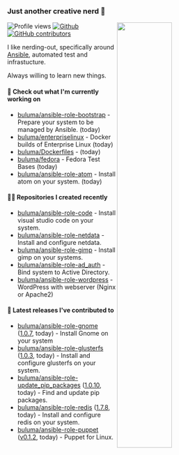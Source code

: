 ### Just another creative nerd 👋


![Profile views](https://gpvc.arturio.dev/buluma) <a href="https://gitstats.me/buluma">
  <img align="right" src="https://github-readme-stats.vercel.app/api?username=buluma&theme=gotham&show_icons=true" width="50%"/>
</a>
[![Github](https://img.shields.io/badge/-buluma-black?style=flat&labelColor=black&logo=github&logoColor=white&include_all_commits=true&count_private=true)](https://gitstats.me/buluma)
[![GitHub contributors](https://img.shields.io/github/contributors/buluma/badges.svg)](https://GitHub.com/buluma/badges/graphs/contributors/)

I like nerding-out, specifically around [Ansible](https://github.com/ansible/ansible), automated test and infrastucture.

Always willing to learn new things.

#### 👷 Check out what I'm currently working on

- [buluma/ansible-role-bootstrap](https://github.com/buluma/ansible-role-bootstrap) - Prepare your system to be managed by Ansible. (today)
- [buluma/enterpriselinux](https://github.com/buluma/enterpriselinux) - Docker builds of Enterprise Linux (today)
- [buluma/Dockerfiles](https://github.com/buluma/Dockerfiles) -  (today)
- [buluma/fedora](https://github.com/buluma/fedora) - Fedora Test Bases (today)
- [buluma/ansible-role-atom](https://github.com/buluma/ansible-role-atom) - Install atom on your system. (today)

#### 👨‍💻 Repositories I created recently

- [buluma/ansible-role-code](https://github.com/buluma/ansible-role-code) - Install visual studio code on your system.
- [buluma/ansible-role-netdata](https://github.com/buluma/ansible-role-netdata) - Install and configure netdata.
- [buluma/ansible-role-gimp](https://github.com/buluma/ansible-role-gimp) - Install gimp on your systems.
- [buluma/ansible-role-ad_auth](https://github.com/buluma/ansible-role-ad_auth) - Bind system to Active Directory.
- [buluma/ansible-role-wordpress](https://github.com/buluma/ansible-role-wordpress) - WordPress with webserver (Nginx or Apache2)

#### 🚀 Latest releases I've contributed to

- [buluma/ansible-role-gnome](https://github.com/buluma/ansible-role-gnome) ([1.0.7](https://github.com/buluma/ansible-role-gnome/releases/tag/1.0.7), today) - Install Gnome on your system
- [buluma/ansible-role-glusterfs](https://github.com/buluma/ansible-role-glusterfs) ([1.0.3](https://github.com/buluma/ansible-role-glusterfs/releases/tag/1.0.3), today) - Install and configure glusterfs on your system.
- [buluma/ansible-role-update_pip_packages](https://github.com/buluma/ansible-role-update_pip_packages) ([1.0.10](https://github.com/buluma/ansible-role-update_pip_packages/releases/tag/1.0.10), today) - Find and update pip packages.
- [buluma/ansible-role-redis](https://github.com/buluma/ansible-role-redis) ([1.7.8](https://github.com/buluma/ansible-role-redis/releases/tag/1.7.8), today) - Install and configure redis on your system.
- [buluma/ansible-role-puppet](https://github.com/buluma/ansible-role-puppet) ([v0.1.2](https://github.com/buluma/ansible-role-puppet/releases/tag/v0.1.2), today) - Puppet for Linux.


